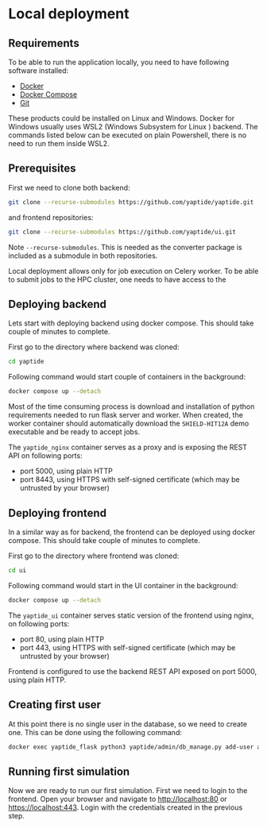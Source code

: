 # Local deployment

## Requirements

To be able to run the application locally, you need to have following software installed:

  * [Docker](https://docs.docker.com/get-docker/)
  * [Docker Compose](https://docs.docker.com/compose/install/)
  * [Git](https://git-scm.com/downloads)

These products could be installed on Linux and Windows. Docker for Windows usually uses WSL2 (Windows Subsystem for Linux ) backend.
The commands listed below can be executed on plain Powershell, there is no need to run them inside WSL2.

## Prerequisites

First we need to clone both backend:

```bash
git clone --recurse-submodules https://github.com/yaptide/yaptide.git
```

and frontend repositories:
```bash
git clone --recurse-submodules https://github.com/yaptide/ui.git
```

Note `--recurse-submodules`. This is needed as the converter package is included as a submodule in both repositories.

Local deployment allows only for job execution on Celery worker. To be able to submit jobs to the HPC cluster, one needs to have access to the 

## Deploying backend

Lets start with deploying backend using docker compose. This should take couple of minutes to complete. 

First go to the directory where backend was cloned:
```bash
cd yaptide
```

Following command would start couple of containers in the background:
```bash
docker compose up --detach
```

Most of the time consuming process is download and installation of python requirements needed to run flask server and worker. When created, the worker container should automatically download the `SHIELD-HIT12A` demo executable and be ready to accept jobs.

The `yaptide_nginx` container serves as a proxy and is exposing the REST API on following ports:

  * port 5000, using plain HTTP
  * port 8443, using HTTPS with self-signed certificate (which may be untrusted by your browser)

## Deploying frontend

In a similar way as for backend, the frontend can be deployed using docker compose. This should take couple of minutes to complete. 

First go to the directory where frontend was cloned:
```bash
cd ui
```

Following command would start in the UI container in the background:

```bash
docker compose up --detach
```

The `yaptide_ui` container serves static version of the frontend using nginx, on following ports:

  * port 80, using plain HTTP
  * port 443, using HTTPS with self-signed certificate (which may be untrusted by your browser)

Frontend is configured to use the backend REST API exposed on port 5000, using plain HTTP.

## Creating first user

At this point there is no single user in the database, so we need to create one. This can be done using the following command:

```bash
docker exec yaptide_flask python3 yaptide/admin/db_manage.py add-user admin --password password
```

## Running first simulation

Now we are ready to run our first simulation. First we need to login to the frontend. Open your browser and navigate to [http://localhost:80](http://localhost:80) or [https://localhost:443](https://localhost:443). 
Login with the credentials created in the previous step.